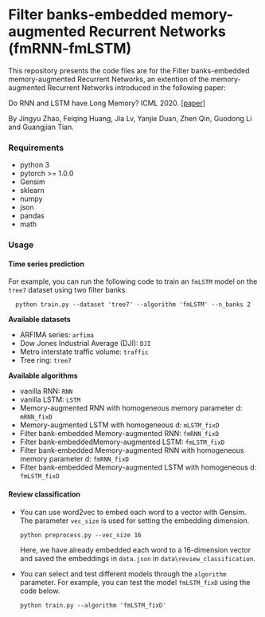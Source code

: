 # Filter banks-embedded memory-augmented Recurrent Networks (fmRNN-fmLSTM)

This repository presents the code files are for the Filter banks-embedded memory-augmented Recurrent Networks, an extention of the memory-augmented Recurrent Networks introduced in the following paper:

Do RNN and LSTM have Long Memory? ICML 2020. [[paper]](https://proceedings.icml.cc/static/paper_files/icml/2020/956-Paper.pdf)

By Jingyu Zhao, Feiqing Huang, Jia Lv, Yanjie Duan, Zhen Qin, Guodong Li and Guangjian Tian.

### Requirements

- python 3
- pytorch >= 1.0.0
- Gensim
- sklearn
- numpy
- json
- pandas
- math

### Usage

#### Time series prediction

  For example, you can run the following code to train an `fmLSTM` model on the `tree7` dataset using two filter banks.

```
  python train.py --dataset 'tree7' --algorithm 'fmLSTM' --n_banks 2
```

**Available datasets**

- ARFIMA series: `arfima`
- Dow Jones Industrial Average (DJI): `DJI`
- Metro interstate traffic volume: `traffic`
- Tree ring: `tree7`

**Available algorithms**

- vanilla RNN: `RNN`
- vanilla LSTM: `LSTM`
- Memory-augmented RNN with homogeneous memory parameter d: `mRNN_fixD`
- Memory-augmented LSTM with homogeneous d: `mLSTM_fixD`
- Filter bank-embedded Memory-augmented RNN: `fmRNN_fixD`
- Filter bank-embeddedMemory-augmented LSTM: `fmLSTM_fixD`
- Filter bank-embedded Memory-augmented RNN with homogeneous memory parameter d: `fmRNN_fixD`
- Filter bank-embedded Memory-augmented LSTM with homogeneous d: `fmLSTM_fixD`

#### Review classification

- You can use word2vec to embed each word to a vector with Gensim. The parameter `vec_size` is used for setting the embedding dimension.

  ```
  python preprocess.py --vec_size 16
  ```

  Here, we have already embedded each word to a 16-dimension vector and saved the embeddings in `data.json` in `data\review_classification`. 

- You can select and test different models through the `algorithm` parameter. For example, you can test the model `fmLSTM_fixD` using the code below.

  ```
  python train.py --algorithm 'fmLSTM_fixD'
  ```
